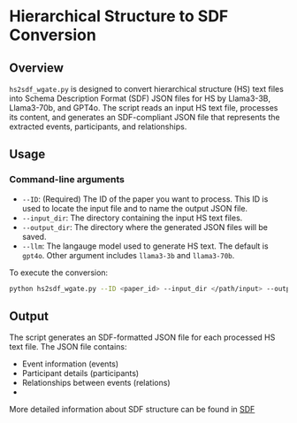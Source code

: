 # Hierarchical Structure to SDF Conversion

## Overview

```hs2sdf_wgate.py``` is designed to convert hierarchical structure (HS) text files into Schema Description Format (SDF) JSON files for HS by Llama3-3B, Llama3-70b, and GPT4o. The script reads an input HS text file, processes its content, and generates an SDF-compliant JSON file that represents the extracted events, participants, and relationships.

## Usage

### Command-line arguments
- ```--ID```: (Required) The ID of the paper you want to process. This ID is used to locate the input file and to name the output JSON file.
- ```--input_dir```: The directory containing the input HS text files.
- ```--output_dir```: The directory where the generated JSON files will be saved.
- ```--llm```: The langauge model used to generate HS text. The default is ```gpt4o```. Other argument includes ```llama3-3b``` and ```llama3-70b```. 

To execute the conversion:
```bash
python hs2sdf_wgate.py --ID <paper_id> --input_dir </path/input> --output_dir </path/output>
```

## Output
The script generates an SDF-formatted JSON file for each processed HS text file. The JSON file contains:

- Event information (events)
- Participant details (participants)
- Relationships between events (relations)
- 
More detailed information about SDF structure can be found in [SDF](/Schema_Learning/schema_merged/README.md)
